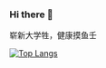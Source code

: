 ### Hi there 👋

崭新大学牲，健康摸鱼壬

[![Top Langs](https://github-readme-stats.vercel.app/api/top-langs/?username=syrinka)](https://github.com/syrinka/github-readme-stats)
